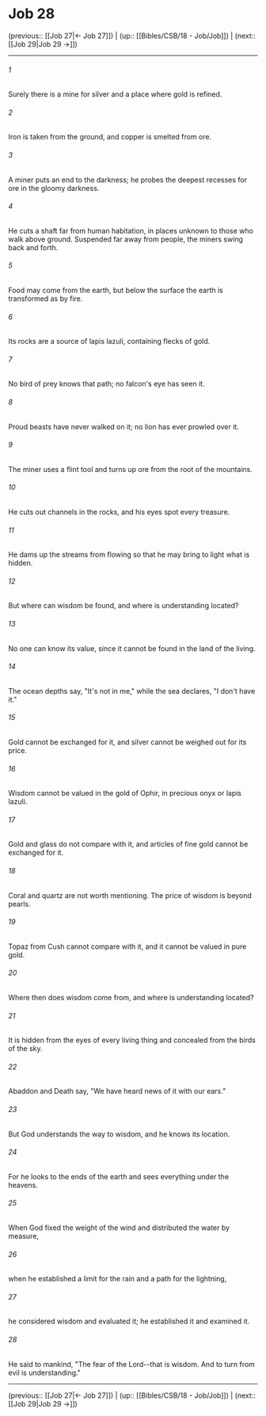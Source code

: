 # Job 28

(previous:: [[Job 27|← Job 27]]) | (up:: [[Bibles/CSB/18 - Job/Job]]) | (next:: [[Job 29|Job 29 →]])

***


###### 1 
Surely there is a mine for silver and a place where gold is refined. 

###### 2 
Iron is taken from the ground, and copper is smelted from ore. 

###### 3 
A miner puts an end to the darkness; he probes the deepest recesses for ore in the gloomy darkness. 

###### 4 
He cuts a shaft far from human habitation, in places unknown to those who walk above ground. Suspended far away from people, the miners swing back and forth. 

###### 5 
Food may come from the earth, but below the surface the earth is transformed as by fire. 

###### 6 
Its rocks are a source of lapis lazuli, containing flecks of gold. 

###### 7 
No bird of prey knows that path; no falcon's eye has seen it. 

###### 8 
Proud beasts have never walked on it; no lion has ever prowled over it. 

###### 9 
The miner uses a flint tool and turns up ore from the root of the mountains. 

###### 10 
He cuts out channels in the rocks, and his eyes spot every treasure. 

###### 11 
He dams up the streams from flowing so that he may bring to light what is hidden. 

###### 12 
But where can wisdom be found, and where is understanding located? 

###### 13 
No one can know its value, since it cannot be found in the land of the living. 

###### 14 
The ocean depths say, "It's not in me," while the sea declares, "I don't have it." 

###### 15 
Gold cannot be exchanged for it, and silver cannot be weighed out for its price. 

###### 16 
Wisdom cannot be valued in the gold of Ophir, in precious onyx or lapis lazuli. 

###### 17 
Gold and glass do not compare with it, and articles of fine gold cannot be exchanged for it. 

###### 18 
Coral and quartz are not worth mentioning. The price of wisdom is beyond pearls. 

###### 19 
Topaz from Cush cannot compare with it, and it cannot be valued in pure gold. 

###### 20 
Where then does wisdom come from, and where is understanding located? 

###### 21 
It is hidden from the eyes of every living thing and concealed from the birds of the sky. 

###### 22 
Abaddon and Death say, "We have heard news of it with our ears." 

###### 23 
But God understands the way to wisdom, and he knows its location. 

###### 24 
For he looks to the ends of the earth and sees everything under the heavens. 

###### 25 
When God fixed the weight of the wind and distributed the water by measure, 

###### 26 
when he established a limit for the rain and a path for the lightning, 

###### 27 
he considered wisdom and evaluated it; he established it and examined it. 

###### 28 
He said to mankind, "The fear of the Lord--that is wisdom. And to turn from evil is understanding."

***

(previous:: [[Job 27|← Job 27]]) | (up:: [[Bibles/CSB/18 - Job/Job]]) | (next:: [[Job 29|Job 29 →]])
